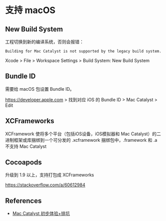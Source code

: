 # 支持 macOS

## New Build System

工程切换到新的编译系统，否则会报错：

```
Building for Mac Catalyst is not supported by the legacy build system.
```

Xcode > File > Workspace Settings > Build System: New Build System

## Bundle ID

需要给 macOS 包设置 Bundle ID。

https://developer.apple.com > 找到对应 iOS 的 Bundle ID > Mac Catalyst > Edit

## XCFrameworks

XCFramework 使将多个平台（包括iOS设备，iOS模拟器和 Mac Catalyst）的二进制框架或库捆绑到一个可分发的 .xcframework 捆绑包中，.framework 和 .a 不支持 Mac Catalyst

## Cocoapods

升级到 1.9 以上，支持打包成 XCFrameworks

<https://stackoverflow.com/a/60612984>

## References

* [Mac Catalyst 初步体验+排坑](https://zhuanlan.zhihu.com/p/88189492)
